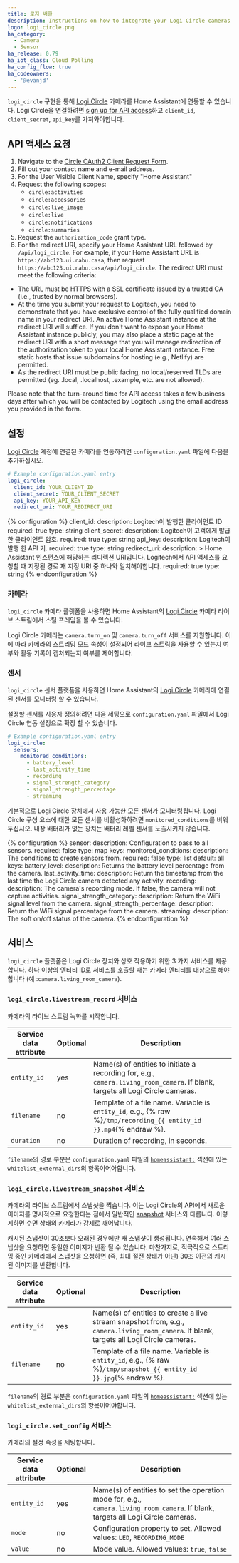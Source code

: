 ```yaml
---
title: 로지 써클
description: Instructions on how to integrate your Logi Circle cameras within Home Assistant.
logo: logi_circle.png
ha_category:
  - Camera
  - Sensor
ha_release: 0.79
ha_iot_class: Cloud Polling
ha_config_flow: true
ha_codeowners:
  - '@evanjd'
---
```


`logi_circle` 구현을 통해 [Logi Circle](https://circle.logi.com/) 카메라를 Home Assistant에 연동할 수 있습니다. Logi Circle을 연결하려면 [sign up for API access](#requesting-api-access)하고 `client_id`, `client_secret`, `api_key`를 가져와야합니다.

## API 액세스 요청 

1. Navigate to the [Circle OAuth2 Client Request Form](https://docs.google.com/forms/d/184FUILJ10rVxotyOQR5DAiu6GcCbK31AZszUdzT1ybs).
2. Fill out your contact name and e-mail address.
3. For the User Visible Client Name, specify "Home Assistant"
3. Request the following scopes:
    * `circle:activities`
    * `circle:accessories`
    * `circle:live_image`
    * `circle:live`
    * `circle:notifications`
    * `circle:summaries`
4. Request the `authorization_code` grant type.
5. For the redirect URI, specify your Home Assistant URL followed by `/api/logi_circle`. For example, if your Home Assistant URL is `https://abc123.ui.nabu.casa`, then request `https://abc123.ui.nabu.casa/api/logi_circle`. The redirect URI must meet the following criteria:
 * The URL must be HTTPS with a SSL certificate issued by a trusted CA (i.e., trusted by normal browsers).
 * At the time you submit your request to Logitech, you need to demonstrate that you have exclusive control of the fully qualified domain name in your redirect URI. An active Home Assistant instance at the redirect URI will suffice. If you don't want to expose your Home Assistant instance publicly, you may also place a static page at the redirect URI with a short message that you will manage redirection of the authorization token to your local Home Assistant instance. Free static hosts that issue subdomains for hosting (e.g., Netlify) are permitted.
 * As the redirect URI must be public facing, no local/reserved TLDs are permitted (eg. .local, .localhost, .example, etc. are not allowed).

Please note that the turn-around time for API access takes a few business days after which you will be contacted by Logitech using the email address you provided in the form.

## 설정

[Logi Circle](https://circle.logi.com/) 계정에 연결된 카메라를 연동하려면 `configuration.yaml` 파일에 다음을 추가하십시오.

```yaml
# Example configuration.yaml entry
logi_circle:
  client_id: YOUR_CLIENT_ID
  client_secret: YOUR_CLIENT_SECRET
  api_key: YOUR_API_KEY
  redirect_uri: YOUR_REDIRECT_URI
```

{% configuration %}
client_id:
  description: Logitech이 발행한 클라이언트 ID
  required: true
  type: string
client_secret:
  description: Logitech이 고객에게 발급한 클라이언트 암호.
  required: true
  type: string
api_key:
  description: Logitech이 발행 한 API 키.
  required: true
  type: string
redirect_uri:
  description: > 
    Home Assistant 인스턴스에 해당하는 리디렉션 URI입니다. Logitech에서 API 액세스를 요청할 때 지정된 경로 재 지정 URI 중 하나와 일치해야합니다.
  required: true
  type: string
{% endconfiguration %}

### 카메라

`logi_circle` 카메라 플랫폼을 사용하면 Home Assistant의 [Logi Circle](https://circle.logi.com/) 카메라 라이브 스트림에서 스틸 프레임을 볼 수 있습니다.

Logi Circle 카메라는 `camera.turn_on` 및 `camera.turn_off` 서비스를 지원합니다. 이에 따라 카메라의 스트리밍 모드 속성이 설정되어 라이브 스트림을 사용할 수 있는지 여부와 활동 기록이 캡처되는지 여부를 제어합니다.

### 센서

`logi_circle` 센서 플랫폼을 사용하면 Home Assistant의 [Logi Circle](https://circle.logi.com) 카메라에 연결된 센서를 모니터링 할 수 있습니다.

설정할 센서를 사용자 정의하려면 다음 세팅으로 `configuration.yaml` 파일에서 Logi Circle 연동 설정으로 확장 할 수 있습니다.

```yaml
# Example configuration.yaml entry
logi_circle:
  sensors:
    monitored_conditions:
      - battery_level
      - last_activity_time
      - recording
      - signal_strength_category
      - signal_strength_percentage
      - streaming
```

기본적으로 Logi Circle 장치에서 사용 가능한 모든 센서가 모니터링됩니다. Logi Circle 구성 요소에 대한 모든 센서를 비활성화하려면 `monitored_conditions`를 비워 두십시오. 내장 배터리가 없는 장치는 배터리 레벨 센서를 노출시키지 않습니다.

{% configuration %}
sensor:
  description: Configuration to pass to all sensors.
  required: false
  type: map
  keys:
    monitored_conditions:
      description: The conditions to create sensors from.
      required: false
      type: list
      default: all
      keys:
        battery_level:
          description: Returns the battery level percentage from the camera.
        last_activity_time:
          description: Return the timestamp from the last time the Logi Circle camera detected any activity.
        recording:
          description: The camera's recording mode. If false, the camera will not capture activities.
        signal_strength_category:
          description: Return the WiFi signal level from the camera.
        signal_strength_percentage:
          description: Return the WiFi signal percentage from the camera.
        streaming:
          description: The soft on/off status of the camera.
{% endconfiguration %}

## 서비스

`logi_circle` 플랫폼은 Logi Circle 장치와 상호 작용하기 위한 3 가지 서비스를 제공합니다. 하나 이상의 엔티티 ID로 서비스를 호출할 때는 카메라 엔티티를 대상으로 해야합니다 (예 :`camera.living_room_camera`).

### `logi_circle.livestream_record` 서비스

카메라의 라이브 스트림 녹화를 시작합니다.

| Service data attribute | Optional | Description |
| ---------------------- | -------- | ----------- |
| `entity_id`            |      yes | Name(s) of entities to initiate a recording for, e.g., `camera.living_room_camera`. If blank, targets all Logi Circle cameras. |
| `filename `            |      no  | Template of a file name. Variable is `entity_id`, e.g., {% raw %}`/tmp/recording_{{ entity_id }}.mp4`{% endraw %}. |
| `duration`             |      no  | Duration of recording, in seconds.

`filename`의 경로 부분은 `configuration.yaml` 파일의 [`homeassistant:`](/docs/configuration/basic/) 섹션에 있는 `whitelist_external_dirs`의 항목이어야합니다.

### `logi_circle.livestream_snapshot` 서비스

카메라의 라이브 스트림에서 스냅샷을 찍습니다. 이는 Logi Circle의 API에서 새로운 이미지를 명시적으로 요청한다는 점에서 일반적인 [snapshot](/integrations/camera/#service-snapshot) 서비스와 다릅니다. 이렇게하면 수면 상태의 카메라가 강제로 깨어납니다.

캐시된 스냅샷이 30초보다 오래된 경우에만 새 스냅샷이 생성됩니다. 연속해서 여러 스냅샷을 요청하면 동일한 이미지가 반환 될 수 있습니다. 마찬가지로, 적극적으로 스트리밍 중인 카메라에서 스냅샷을 요청하면 (즉, 최대 절전 상태가 아닌) 30초 이전의 캐시 된 이미지를 반환합니다.

| Service data attribute | Optional | Description |
| ---------------------- | -------- | ----------- |
| `entity_id`            |      yes | Name(s) of entities to create a live stream snapshot from, e.g., `camera.living_room_camera`. If blank, targets all Logi Circle cameras. |
| `filename`             |      no  | Template of a file name. Variable is `entity_id`, e.g., {% raw %}`/tmp/snapshot_{{ entity_id }}.jpg`{% endraw %}. |

`filename`의 경로 부분은 `configuration.yaml` 파일의 [`homeassistant:`](/docs/configuration/basic/) 섹션에 있는 `whitelist_external_dirs`의 항목이어야합니다.

### `logi_circle.set_config` 서비스

카메라의 설정 속성을 세팅합니다.

| Service data attribute | Optional | Description |
| ---------------------- | -------- | ----------- |
| `entity_id`            |      yes | Name(s) of entities to set the operation mode for, e.g., `camera.living_room_camera`. If blank, targets all Logi Circle cameras. |
| `mode`                 |      no  | Configuration property to set. Allowed values: `LED`, `RECORDING_MODE` |
| `value`                |      no  | Mode value. Allowed values: `true`, `false` |
